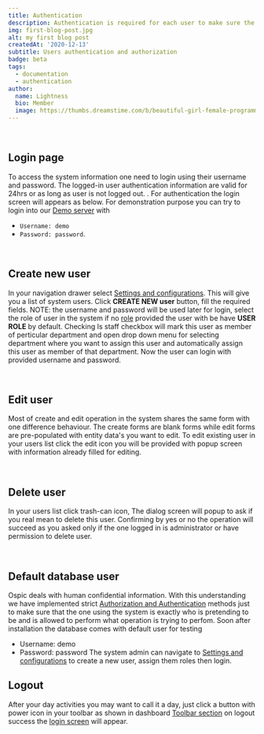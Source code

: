 ```yaml
---
title: Authentication 
description: Authentication is required for each user to make sure the individual using the system is recognized by the system.
img: first-blog-post.jpg
alt: my first blog post
createdAt: '2020-12-13'
subtitle: Users authentication and authorization
badge: beta
tags:
  - documentation
  - authentication
author:
  name: Lightness
  bio: Member
  image: https://thumbs.dreamstime.com/b/beautiful-girl-female-programmer-occupation-jobs-programming-laptop-screen-code-behind-vector-75659699.jpg
---
```

<br /> 

## Login page

To access the system information one need to login using their username and password.  The logged-in user authentication information are valid for 24hrs or as long as user is not logged out. <icon icon="power"></icon>.  For authentication the login screen will appears as below.
<c-image src="authentication_screen.png" alt="Index"></c-image>
For demonstration purpose you can try to login into our [Demo server](https://app.ospicx.com/) with
 - `Username: demo`
 - `Password: password`. 


<br />

## Create new user
In your navigation drawer select [Settings and configurations](/setting-and-config). This will give you a list of system users. Click <strong class="button">CREATE NEW user</strong> button, fill the required fields.
NOTE: the username and password will be used later for login, select the role of user in the system if no [role](/setting-and-config#roles--authorities) provided the user with be have 
<strong >USER ROLE</strong> by default. Checking Is staff checkbox will mark this user as member of perticular department and open drop down menu for selecting department where you want to assign this user and automatically assign this user as member of that department. Now the user can login with provided username and password. <c-image src="create_user.png" alt="Create user screenshot"></c-image>


<br />

## Edit user

Most of create and edit operation in the system shares the same form with one difference behaviour. The create forms are blank forms while edit forms are pre-populated  with entity data's you want to edit. To edit existing user in your users list click the edit icon <icon icon="pencil"></icon> you will be provided with popup screen with information already filled for editing.  <c-image src="create_user.png" alt="Edit user screenshot"></c-image>

<br />

## Delete user

In your users list click trash-can <icon icon="trash-can"></icon> icon, The dialog screen will popup to ask if you real mean to delete this user. <c-image src="delete_user.png" alt="Create user screenshot"></c-image> Confirming by yes or no the operation will succeed as you asked only if the one logged in is administrator or have permission to delete user. 

<br />

## Default database user

Ospic deals with human confidential information. With this understanding we have implemented strict [Authorization and Authentication](/security) methods just to make sure that the one using the system is exactly who is pretending to be and is allowed to perform what operation is trying to perfom. Soon after installation the database comes with default user for testing
 - Username: demo 
- Password: password
The system admin can navigate to [Settings and configurations](/a/#settings-and-configurations) to create a new user, assign them roles then login.

## Logout
After your day activities you may want to call it a day,  just click a button with power icon <icon icon="power"></icon> in your toolbar as shown in dashboard [Toolbar section](docs/homepage#tool-bar) on logout success the [login screen](/authentication#login-page) will appear.
